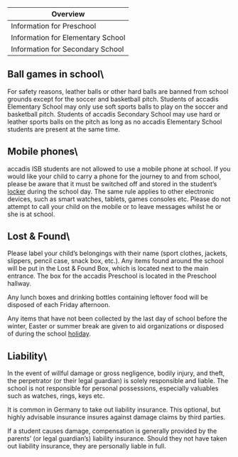 | Overview |
| --- |
| Information for Preschool | yes |
| Information for Elementary School | yes |
| Information for Secondary School | yes |

## Ball games in school\ 

For safety reasons, leather balls or other hard balls are banned from school grounds except for the soccer and basketball pitch. Students of accadis Elementary School may only use soft sports balls to play on the soccer and basketball pitch. Students of accadis Secondary School may use hard or leather sports balls on the pitch as long as no accadis Elementary School students are present at the same time.

## Mobile phones\ 

accadis ISB students are not allowed to use a mobile phone at school. If you would like your child to carry a phone for the journey to and from school, please be aware that it must be switched off and stored in the student’s [locker](https://en.wiki.accadis-isb.net/Lockers "Lockers") during the school day. The same rule applies to other electronic devices, such as smart watches, tablets, games consoles etc. Please do not attempt to call your child on the mobile or to leave messages whilst he or she is at school.

## Lost & Found\ 

Please label your child’s belongings with their name (sport clothes, jackets, slippers, pencil case, snack box, etc.). Any items found around the school will be put in the Lost & Found Box, which is located next to the main entrance. The box for the accadis Preschool is located in the Preschool hallway.

Any lunch boxes and drinking bottles containing leftover food will be disposed of each Friday afternoon.

Any items that have not been collected by the last day of school before the winter, Easter or summer break are given to aid organizations or disposed of during the school [holiday](https://en.wiki.accadis-isb.net/Holidays,_Public_Holidays_and_Bridge_Days "Holidays, Public Holidays and Bridge Days").

## Liability\ 

In the event of willful damage or gross negligence, bodily injury, and theft, the perpetrator (or their legal guardian) is solely responsible and liable. The school is not responsible for personal possessions, especially valuables such as watches, rings, keys etc.

It is common in Germany to take out liability insurance. This optional, but highly advisable insurance insures against damage claims by third parties.

If a student causes damage, compensation is generally provided by the parents’ (or legal guardian’s) liability insurance. Should they not have taken out liability insurance, they are personally liable in full.